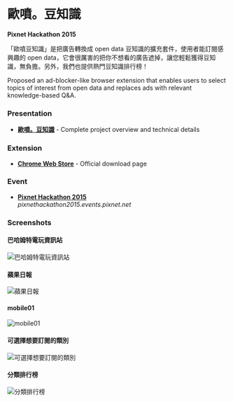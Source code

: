 # 歐噴。豆知識

**Pixnet Hackathon 2015**

「歐噴豆知識」是把廣告轉換成 open data 豆知識的擴充套件，使用者能訂閱感興趣的 open data，它會很厲害的把你不想看的廣告遮掉，讓您輕鬆獲得豆知識，無負擔。另外，我們也提供熱門豆知識排行榜！

Proposed an ad-blocker-like browser extension that enables users to select topics of interest from open data and replaces ads with relevant knowledge-based Q&A.

### Presentation
- **[歐噴。豆知識](https://speakerdeck.com/bryanyuan2/ou-pen-dou-zhi-shi-pixnet-hackathon-2015)** - Complete project overview and technical details

### Extension
- **[Chrome Web Store](https://chrome.google.com/webstore/detail/%E6%AD%90%E5%99%B4%E8%B1%86%E7%9F%A5%E8%AD%98/jgkidmplccofmhbdmogcncnlogaliidp?hl=zh-TW)** - Official download page

### Event
- **[Pixnet Hackathon 2015](http://pixnethackathon2015.events.pixnet.net/)**  
  *pixnethackathon2015.events.pixnet.net*

### Screenshots

#### 巴哈姆特電玩資訊站
![巴哈姆特電玩資訊站](https://raw.githubusercontent.com/conradhuang/PixnetHackday2015/master/screenshot/gamer.jpg)

#### 蘋果日報
![蘋果日報](https://raw.githubusercontent.com/conradhuang/PixnetHackday2015/master/screenshot/appledaily.jpg)

#### mobile01
![mobile01](https://raw.githubusercontent.com/conradhuang/PixnetHackday2015/master/screenshot/mobile01.jpg)

#### 可選擇想要訂閱的類別
![可選擇想要訂閱的類別](https://raw.githubusercontent.com/conradhuang/PixnetHackday2015/master/screenshot/option.jpg)

#### 分類排行榜
![分類排行榜](https://raw.githubusercontent.com/conradhuang/PixnetHackday2015/master/screenshot/ranking.jpg)
